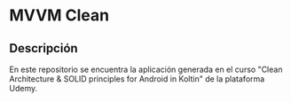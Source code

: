 # MVVM Clean

## Descripción

En este repositorio se encuentra la aplicación generada en el curso "Clean Architecture & SOLID principles for Android in Koltin" de la plataforma Udemy.

